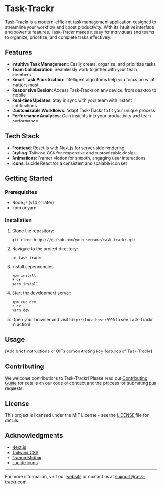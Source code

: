 # Task-Trackr

Task-Trackr is a modern, efficient task management application designed to streamline your workflow and boost productivity. With its intuitive interface and powerful features, Task-Trackr makes it easy for individuals and teams to organize, prioritize, and complete tasks effectively.

<!-- ![Task-Trackr Screenshot](https://via.placeholder.com/800x400.png?text=Task-Trackr+Screenshot) -->

## Features

- **Intuitive Task Management**: Easily create, organize, and prioritize tasks
- **Team Collaboration**: Seamlessly work together with your team members
- **Smart Task Prioritization**: Intelligent algorithms help you focus on what matters most
- **Responsive Design**: Access Task-Trackr on any device, from desktop to mobile
- **Real-time Updates**: Stay in sync with your team with instant notifications
- **Customizable Workflows**: Adapt Task-Trackr to fit your unique process
- **Performance Analytics**: Gain insights into your productivity and team performance

## Tech Stack

- **Frontend**: React.js with Next.js for server-side rendering
- **Styling**: Tailwind CSS for responsive and customizable design
- **Animations**: Framer Motion for smooth, engaging user interactions
- **Icons**: Lucide React for a consistent and scalable icon set

## Getting Started

### Prerequisites

- Node.js (v14 or later)
- npm or yarn

### Installation

1. Clone the repository:

   ```
   git clone https://github.com/yourusername/task-trackr.git
   ```

2. Navigate to the project directory:

   ```
   cd task-trackr
   ```

3. Install dependencies:

   ```
   npm install
   # or
   yarn install
   ```

4. Start the development server:

   ```
   npm run dev
   # or
   yarn dev
   ```

5. Open your browser and visit `http://localhost:3000` to see Task-Trackr in action!

## Usage

[Add brief instructions or GIFs demonstrating key features of Task-Trackr]

## Contributing

We welcome contributions to Task-Trackr! Please read our [Contributing Guide](CONTRIBUTING.md) for details on our code of conduct and the process for submitting pull requests.

## License

This project is licensed under the MIT License - see the [LICENSE](LICENSE) file for details.

## Acknowledgments

- [Next.js](https://nextjs.org/)
- [Tailwind CSS](https://tailwindcss.com/)
- [Framer Motion](https://www.framer.com/motion/)
- [Lucide Icons](https://lucide.dev/)

---

For more information, visit our [website](https://www.task-trackr.com) or contact us at support@task-trackr.com.
